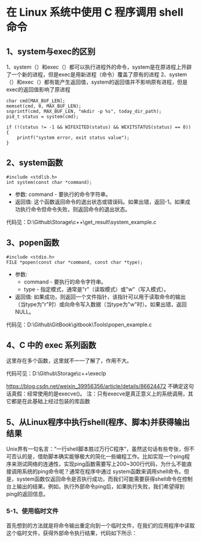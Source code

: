 # 在 Linux 系统中使用 C 程序调用 shell 命令

## 1、system与exec的区别
1、system（）和exec（）都可以执行进程外的命令，system是在原进程上开辟了一个新的进程，但是exec是用新进程（命令）覆盖了原有的进程
2、system（）和exec（）都有能产生返回值，system的返回值并不影响原有进程，但是exec的返回值影响了原进程

```
char cmd[MAX_BUF_LEN];
memset(cmd, 0, MAX_BUF_LEN);
snprintf(cmd, MAX_BUF_LEN, "mkdir -p %s", today_dir_path);
pid_t status = system(cmd);

if (!(status != -1 && WIFEXITED(status) && WEXITSTATUS(status) == 0)) {
	printf("system error, exit status value");
}
```

## 2、system函数
```
#include <stdlib.h>
int system(const char *command);
```
- 参数: command - 要执行的命令字符串。
- 返回值: 这个函数返回命令的退出状态或错误码。如果出错，返回-1。如果成功执行命令但命令失败，则返回命令的退出状态。

代码见：D:\Github\Storage\c++\get_result\system_example.c

## 3、popen函数
```
#include <stdio.h>
FILE *popen(const char *command, const char *type);
```
- 参数:
    - command - 要执行的命令字符串。
    - type - 指定模式，通常是"r"（读取模式）或"w"（写入模式）。
- 返回值: 如果成功，则返回一个文件指针，该指针可以用于读取命令的输出（当type为"r"时）或向命令写入数据（当type为"w"时）。如果出错，返回NULL。

代码见：D:\Github\GitBook\gitbook\Tools\popen_example.c

## 4、C 中的 exec 系列函数
这里存在多个函数，这里就不一一了解了，作用不大。

代码可见：D:\Github\Storage\c++\execlp

https://blog.csdn.net/weixin_39956356/article/details/86624472
不确定这句话真假：经常使用的是execve()。
注：只有execve是真正意义上的系统调用，其它都是在此基础上经过包装的库函数

## 5、从Linux程序中执行shell(程序、脚本)并获得输出结果
Unix界有一句名言：“一行shell脚本胜过万行C程序”，虽然这句话有些夸张，但不可否认的是，借助脚本确实能够极大的简化一些编程工作。比如实现一个ping程序来测试网络的连通性，实现ping函数需要写上200~300行代码，为什么不能直接调用系统的ping命令呢？通常在程序中通过 system函数来调用shell命令。但是，system函数仅返回命令是否执行成功，而我们可能需要获得shell命令在控制台上输出的结果。例如，执行外部命令ping后，如果执行失败，我们希望得到ping的返回信息。

### 5-1、使用临时文件
首先想到的方法就是将命令输出重定向到一个临时文件，在我们的应用程序中读取这个临时文件，获得外部命令执行结果，代码如下所示：



